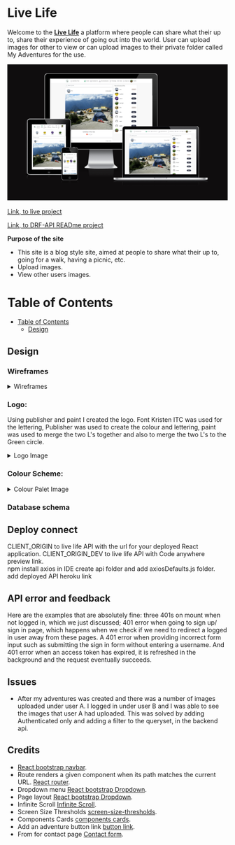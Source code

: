 # Live Life

Welcome to the **[Live Life](https://live-life-897b359a6b34.herokuapp.com/)** a platform where people can share what their up to, share their experience of going out into the world. User can upload images for other to view or can upload images to their private folder called My Adventures for the use. 

<img src="readmedoc/iamresponsive.png" alt="I am Responsive image for screen sizes for the site">


[Link, to live project](https://live-life-897b359a6b34.herokuapp.com/)

[Link, to DRF-API READme project](https://github.com/PdoyleC/live-life-api)

**Purpose of the site**
- This site is a blog style site, aimed at people to share what their up to, going for a walk, having a picnic, etc.
- Upload images.
- View other users images.




# Table of Contents

- [Table of Contents](#table-of-contents)
  - [Design](#design)



## Design

### Wireframes

<details>
<summary>Wireframes</summary>

<img src="readmedoc/wirehome.png" alt="Home image">
<img src="readmedoc/wireprofile.png" alt="Profile image">
<img src="readmedoc/wireupload.png" alt="Upload image">
<img src="readmedoc/wireadventure.png" alt="Adventure image">
<img src="readmedoc/wirecontactus.png" alt="Contact Us image">


</details>

### Logo:

Using publisher and paint I created the logo. Font Kristen ITC was used for the lettering, Publisher was used to create the colour and lettering, paint was used to merge the two L's together and also to merge the two L's to the Green circle. 
<details>
<summary>Logo Image</summary>

<img src="readmedoc/livelifelogo.png" alt="Live Life logo">
<img src="readmedoc/livelifelogopaint.png" alt="Live Life logo paint software">
<img src="readmedoc/livelifelogopublisher.png" alt="Live Life publisher software">



<img src="readmedoc/pagenotfounddesign.png" alt="page not found design">
- The page not found image was designed in Paint.
</details>

### Colour Scheme:

<details>
<summary>Colour Palet Image</summary>

<img src="readmedoc/colourpalet.png" alt="colour Palet">

</details>

### Database schema

## Deploy connect
CLIENT_ORIGIN to live life API with the url for your deployed React application. 
CLIENT_ORIGIN_DEV  to live life API with Code anywhere preview link.  
npm install axios in IDE
create api folder and add axiosDefaults.js folder.
add deployed API heroku link




## API error and feedback
Here are the examples that are absolutely fine: three 401s on mount when not logged in,
which we just discussed; 401 error when going to sign up/ sign in page,
which happens when we check if we need to redirect a logged in user away from these pages.
A 401 error when providing incorrect form input such as submitting the sign
in form without entering a username. And 401 error when an access token has expired,
it is refreshed in the background and the request eventually succeeds.

## Issues

- After my adventures was created and there was a number of images uploaded under user A. I logged in under user B and I was able to see the images that user A had uploaded. This was solved by adding Authenticated only and adding a filter to the queryset, in the backend api.


## Credits

- [React bootstrap navbar](https://react-bootstrap-v4.netlify.app/components/navbar/).
- Route renders a given component  when its path matches the current URL. [React router](https://reactrouter.com/en/6.21.3/web/guides/quick-start).
- Dropdown menu [React bootstrap Dropdown](https://react-bootstrap-v4.netlify.app/components/dropdowns/#custom-dropdown-components).
- Page layout [React bootstrap Dropdown](https://react-bootstrap-v4.netlify.app/layout/grid/).
- Infinite Scroll [Infinite Scroll](https://www.npmjs.com/package/react-infinite-scroll-component).
- Screen Size Thresholds [screen-size-thresholds](https://stackoverflow.com/questions/51566916/why-does-bootstrap-use-a-0-02px-difference-between-screen-size-thresholds-in-its).
- Components Cards [components cards](https://react-bootstrap.netlify.app/docs/components/cards).
- Add an adventure button link [button link](https://artwilton.medium.com/adding-a-link-to-a-bootstrap-button-with-react-router-57d2f6197588).
- From for contact page [Contact form](https://react-bootstrap-v4.netlify.app/components/forms/?).
